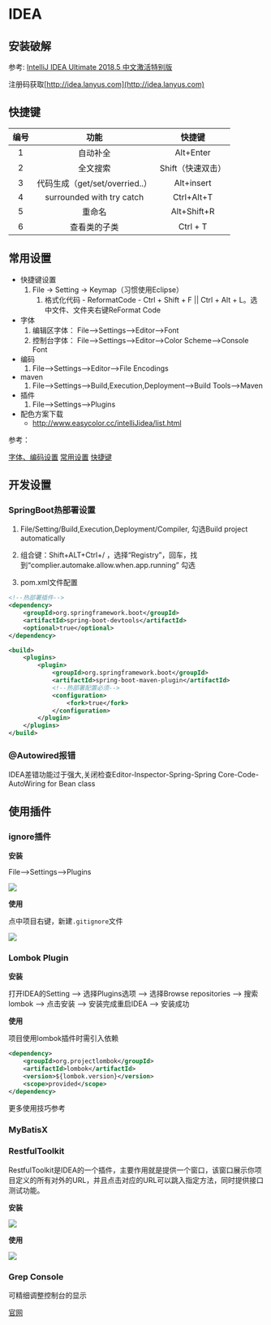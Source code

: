 # IDEA

## 安装破解

参考:
[IntelliJ IDEA Ultimate 2018.5 中文激活特别版](https://www.jb51.net/softs/598467.html)

注册码获取[http://idea.lanyus.com](http://idea.lanyus.com)

## 快捷键


| 编号 |              功能              |      快捷键       |
| :--: | :----------------------------: | :---------------: |
|  1   |            自动补全            |     Alt+Enter     |
|  2  |            全文搜索            | Shift（快速双击） |
|  3  | 代码生成（get/set/overried..） |    Alt+insert     |
|  4  |            surrounded with try catch            |    Ctrl+Alt+T     |
|  5  |             重命名             |     Alt+Shift+R      |
|  6  |            查看类的子类            |       Ctrl + T     |




## 常用设置

* 快捷键设置
  1. File -> Setting -> Keymap（习惯使用Eclipse）
     1. 格式化代码 - ReformatCode - Ctrl + Shift + F || Ctrl + Alt + L。选中文件、文件夹右键ReFormat Code
* 字体
  1. 编辑区字体： File-->Settings-->Editor-->Font
  2. 控制台字体： File-->Settings-->Editor-->Color Scheme-->Console Font
* 编码
  1.  File-->Settings-->Editor-->File Encodings
* maven
  1. File-->Settings-->Build,Execution,Deployment-->Build Tools-->Maven
* 插件
  1. File-->Settings-->Plugins
* 配色方案下载
  * http://www.easycolor.cc/intelliJidea/list.html

参考：

[字体、编码设置](https://blog.csdn.net/frankcheng5143/article/details/50779149)
[常用设置](https://blog.csdn.net/yelove1990/article/details/51541327)
[快捷键](https://blog.csdn.net/shijiebei2009/article/details/44725733)





## 开发设置

### SpringBoot热部署设置

1. File/Setting/Build,Execution,Deployment/Compiler, 勾选Build project automatically

2. 组合键：Shift+ALT+Ctrl+/ ，选择“Registry”，回车，找到“complier.automake.allow.when.app.running” 勾选

3. pom.xml文件配置


  ```xml
  <!--热部署插件-->
  <dependency>
      <groupId>org.springframework.boot</groupId>
      <artifactId>spring-boot-devtools</artifactId>
      <optional>true</optional>
  </dependency>
  
  <build>
      <plugins>
          <plugin>
              <groupId>org.springframework.boot</groupId>
              <artifactId>spring-boot-maven-plugin</artifactId>
              <!--热部署配置必须-->
              <configuration>
                  <fork>true</fork>
              </configuration>
          </plugin>
      </plugins>
  </build>
  ```

  

### @Autowired报错

IDEA差错功能过于强大,关闭检查Editor-Inspector-Spring-Spring Core-Code-AutoWiring for Bean class



## 使用插件

### ignore插件

**安装**

File-->Settings-->Plugins

![](https://raw.githubusercontent.com/hyman213/FigureBed/master/2019/06/20190603202534.png)



**使用**

点中项目右键，新建`.gitignore`文件

![](https://raw.githubusercontent.com/hyman213/FigureBed/master/2019/06/20190603203356.png)

### Lombok Plugin

**安装**

打开IDEA的Setting –> 选择Plugins选项 –> 选择Browse repositories –> 搜索lombok –> 点击安装 –> 安装完成重启IDEA –> 安装成功

**使用**

项目使用lombok插件时需引入依赖

```xml
<dependency> 
    <groupId>org.projectlombok</groupId> 
    <artifactId>lombok</artifactId> 
    <version>${lombok.version}</version> 
    <scope>provided</scope> 
</dependency>
```

更多使用技巧参考

### MyBatisX



### RestfulToolkit

RestfulToolkit是IDEA的一个插件，主要作用就是提供一个窗口，该窗口展示你项目定义的所有对外的URL，并且点击对应的URL可以跳入指定方法，同时提供接口测试功能。

**安装**

![](https://raw.githubusercontent.com/hyman213/FigureBed/master/2019/07/20190721144727.png)

**使用**

![](https://raw.githubusercontent.com/hyman213/FigureBed/master/2019/07/20190721145045.png)



### Grep Console

可精细调整控制台的显示

[官网](http://plugins.jetbrains.com/plugin/7125-grep-console)







